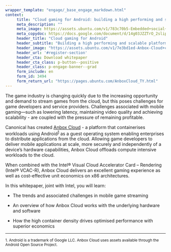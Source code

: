 ```yaml
---
wrapper_template: "engage/_base_engage_markdown.html"
context:
     title: "Cloud gaming for Android: building a high performing and scalable platform"
     meta_description: ""
     meta_image: https://assets.ubuntu.com/v1/783c70b5-Embedded+social+media+banner.jpg
     meta_copydoc: https://docs.google.com/document/d/14g03JZZTrO_2slipTCNADAW1ct6eVIJF5ZDlEx7O2wA/edit
     header_title: "Cloud gaming for Android"
     header_subtitle: "Building a high performing and scalable platform"
     header_image: "https://assets.ubuntu.com/v1/7e3bd1ed-Anbox-Cloud+computing_outline.svg"
     header_url: '#register-section'
     header_cta: Download whitepaper
     header_cta_class: p-button--positive
     header_class: p-engage-banner--grad
     form_include: en
     form_id: 3494
     form_return_url: "https://pages.ubuntu.com/AnboxCloud_TY.html"
---
```


The game industry is changing quickly due to the increasing opportunity and demand to stream games from the cloud, but this poses challenges for game developers and service providers. Challenges associated with mobile gaming—such as lowering latency, maintaining video quality and achieving scalability - are coupled with the pressure of remaining profitable.

Canonical has created [Anbox Cloud](http://anbox-cloud.io) - a platform that containerises workloads using Android<sup><a href="#android">1</a></sup> as a guest operating system enabling enterprises to distribute applications from the cloud. Allowing game developers to deliver mobile applications at scale, more securely and independently of a device’s hardware capabilities, Anbox Cloud offloads compute intensive workloads to the cloud.

When combined with the Intel® Visual Cloud Accelerator Card – Rendering (Intel® VCAC-R), Anbox Cloud delivers an excellent gaming experience as well as cost-effective unit economics on x86 architectures.

In this whitepaper, joint with Intel, you will learn:

- The trends and associated challenges in mobile game streaming

- An overview of how Anbox Cloud works with the underlying hardware and software

- How the high container density drives optimised performance with superior economics  

<hr>

<p><small><a id="android">1.</a> Android is a trademark of Google LLC. Anbox Cloud uses assets available through the Android Open Source Project.</small></p>
